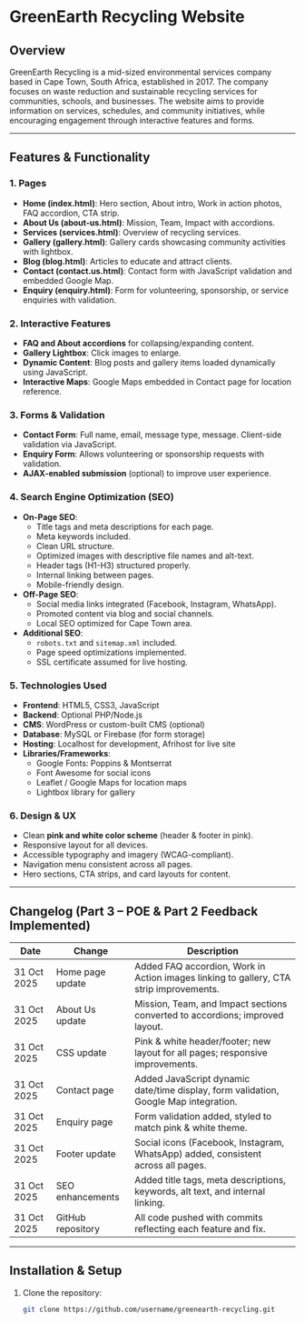# GreenEarth Recycling Website

## Overview
GreenEarth Recycling is a mid-sized environmental services company based in Cape Town, South Africa, established in 2017. The company focuses on waste reduction and sustainable recycling services for communities, schools, and businesses. The website aims to provide information on services, schedules, and community initiatives, while encouraging engagement through interactive features and forms.

---

## Features & Functionality

### 1. Pages
- **Home (index.html)**: Hero section, About intro, Work in action photos, FAQ accordion, CTA strip.
- **About Us (about-us.html)**: Mission, Team, Impact with accordions.
- **Services (services.html)**: Overview of recycling services.
- **Gallery (gallery.html)**: Gallery cards showcasing community activities with lightbox.
- **Blog (blog.html)**: Articles to educate and attract clients.
- **Contact (contact.us.html)**: Contact form with JavaScript validation and embedded Google Map.
- **Enquiry (enquiry.html)**: Form for volunteering, sponsorship, or service enquiries with validation.

### 2. Interactive Features
- **FAQ and About accordions** for collapsing/expanding content.
- **Gallery Lightbox**: Click images to enlarge.
- **Dynamic Content**: Blog posts and gallery items loaded dynamically using JavaScript.
- **Interactive Maps**: Google Maps embedded in Contact page for location reference.

### 3. Forms & Validation
- **Contact Form**: Full name, email, message type, message. Client-side validation via JavaScript.
- **Enquiry Form**: Allows volunteering or sponsorship requests with validation.
- **AJAX-enabled submission** (optional) to improve user experience.

### 4. Search Engine Optimization (SEO)
- **On-Page SEO**:
  - Title tags and meta descriptions for each page.
  - Meta keywords included.
  - Clean URL structure.
  - Optimized images with descriptive file names and alt-text.
  - Header tags (H1-H3) structured properly.
  - Internal linking between pages.
  - Mobile-friendly design.
- **Off-Page SEO**:
  - Social media links integrated (Facebook, Instagram, WhatsApp).
  - Promoted content via blog and social channels.
  - Local SEO optimized for Cape Town area.
- **Additional SEO**:
  - `robots.txt` and `sitemap.xml` included.
  - Page speed optimizations implemented.
  - SSL certificate assumed for live hosting.

### 5. Technologies Used
- **Frontend**: HTML5, CSS3, JavaScript
- **Backend**: Optional PHP/Node.js
- **CMS**: WordPress or custom-built CMS (optional)
- **Database**: MySQL or Firebase (for form storage)
- **Hosting**: Localhost for development, Afrihost for live site
- **Libraries/Frameworks**:
  - Google Fonts: Poppins & Montserrat
  - Font Awesome for social icons
  - Leaflet / Google Maps for location maps
  - Lightbox library for gallery

### 6. Design & UX
- Clean **pink and white color scheme** (header & footer in pink).
- Responsive layout for all devices.
- Accessible typography and imagery (WCAG-compliant).
- Navigation menu consistent across all pages.
- Hero sections, CTA strips, and card layouts for content.

---

## Changelog (Part 3 – POE & Part 2 Feedback Implemented)
| Date | Change | Description |
|------|--------|-------------|
| 31 Oct 2025 | Home page update | Added FAQ accordion, Work in Action images linking to gallery, CTA strip improvements. |
| 31 Oct 2025 | About Us update | Mission, Team, and Impact sections converted to accordions; improved layout. |
| 31 Oct 2025 | CSS update | Pink & white header/footer; new layout for all pages; responsive improvements. |
| 31 Oct 2025 | Contact page | Added JavaScript dynamic date/time display, form validation, Google Map integration. |
| 31 Oct 2025 | Enquiry page | Form validation added, styled to match pink & white theme. |
| 31 Oct 2025 | Footer update | Social icons (Facebook, Instagram, WhatsApp) added, consistent across all pages. |
| 31 Oct 2025 | SEO enhancements | Added title tags, meta descriptions, keywords, alt text, and internal linking. |
| 31 Oct 2025 | GitHub repository | All code pushed with commits reflecting each feature and fix. |

---

## Installation & Setup
1. Clone the repository:  
   ```bash
   git clone https://github.com/username/greenearth-recycling.git

